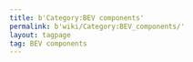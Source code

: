 ```yaml
---
title: b'Category:BEV components'
permalink: b'wiki/Category:BEV_components/'
layout: tagpage
tag: BEV components
---
```



